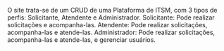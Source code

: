 O site trata-se de um CRUD de uma Plataforma de ITSM, com 3 tipos de perfis: Solicitante, Atendente e Administrador.
Solicitante: Pode realizar solicitações e acompanha-las.
Atendente: Pode realizar solicitações, acompanha-las e atende-las.
Administrador: Pode realizar solicitações, acompanha-las e atende-las, e gerenciar usuários.
